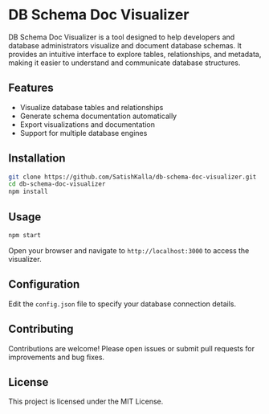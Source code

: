# DB Schema Doc Visualizer

DB Schema Doc Visualizer is a tool designed to help developers and database administrators visualize and document database schemas. It provides an intuitive interface to explore tables, relationships, and metadata, making it easier to understand and communicate database structures.

## Features

- Visualize database tables and relationships
- Generate schema documentation automatically
- Export visualizations and documentation
- Support for multiple database engines

## Installation

```bash
git clone https://github.com/SatishKalla/db-schema-doc-visualizer.git
cd db-schema-doc-visualizer
npm install
```

## Usage

```bash
npm start
```

Open your browser and navigate to `http://localhost:3000` to access the visualizer.

## Configuration

Edit the `config.json` file to specify your database connection details.

## Contributing

Contributions are welcome! Please open issues or submit pull requests for improvements and bug fixes.

## License

This project is licensed under the MIT License.
